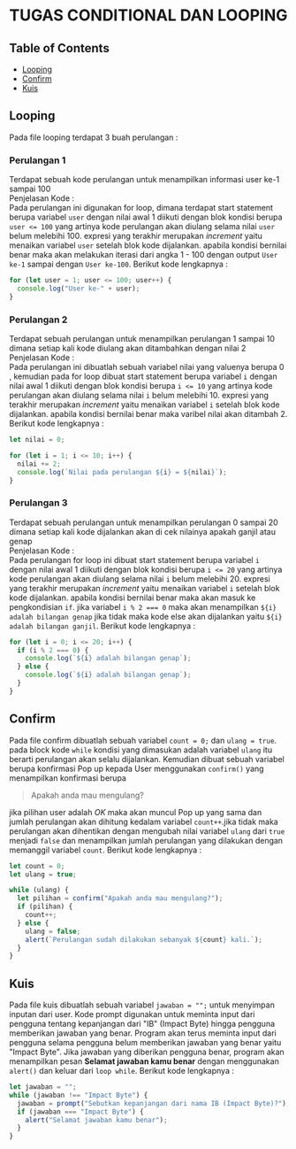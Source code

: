 # TUGAS CONDITIONAL DAN LOOPING

## Table of Contents

- [Looping](#looping)
- [Confirm](#confirm)
- [Kuis](#kuis)

## Looping <a name = "looping"></a>

Pada file looping terdapat 3 buah perulangan :

### Perulangan 1

Terdapat sebuah kode perulangan untuk menampilkan informasi user ke-1 sampai 100 <br>
Penjelasan Kode : <br>
Pada perulangan ini digunakan for loop, dimana terdapat start statement berupa variabel `user` dengan nilai awal 1 diikuti dengan blok kondisi berupa `user <= 100` yang artinya kode perulangan akan diulang selama nilai `user` belum melebihi 100. expresi yang terakhir merupakan _increment_ yaitu menaikan variabel `user` setelah blok kode dijalankan. apabila kondisi bernilai benar maka akan melakukan iterasi dari angka 1 - 100 dengan output `User ke-1` sampai dengan `User ke-100`. Berikut kode lengkapnya :

```javascript
for (let user = 1; user <= 100; user++) {
  console.log("User ke-" + user);
}
```

### Perulangan 2

Terdapat sebuah perulangan untuk menampilkan perulangan 1 sampai 10 dimana setiap kali kode diulang akan ditambahkan dengan nilai 2 <br>
Penjelasan Kode : <br>
Pada perulangan ini dibuatlah sebuah variabel nilai yang valuenya berupa 0 , kemudian pada for loop dibuat start statement berupa variabel `i` dengan nilai awal 1 diikuti dengan blok kondisi berupa `i <= 10` yang artinya kode perulangan akan diulang selama nilai `i` belum melebihi 10. expresi yang terakhir merupakan _increment_ yaitu menaikan variabel `i` setelah blok kode dijalankan. apabila kondisi bernilai benar maka varibel nilai akan ditambah 2. Berikut kode lengkapnya :

```javascript
let nilai = 0;

for (let i = 1; i <= 10; i++) {
  nilai += 2;
  console.log(`Nilai pada perulangan ${i} = ${nilai}`);
}
```

### Perulangan 3

Terdapat sebuah perulangan untuk menampilkan perulangan 0 sampai 20 dimana setiap kali kode dijalankan akan di cek nilainya apakah ganjil atau genap <br>
Penjelasan Kode : <br>
Pada perulangan for loop ini dibuat start statement berupa variabel `i` dengan nilai awal 1 diikuti dengan blok kondisi berupa `i <= 20` yang artinya kode perulangan akan diulang selama nilai `i` belum melebihi 20. expresi yang terakhir merupakan _increment_ yaitu menaikan variabel `i` setelah blok kode dijalankan. apabila kondisi bernilai benar maka akan masuk ke pengkondisian `if`. jika variabel `i % 2 === 0` maka akan menampilkan `${i} adalah bilangan genap` jika tidak maka kode else akan dijalankan yaitu `${i} adalah bilangan ganjil`. Berikut kode lengkapnya :

```javascript
for (let i = 0; i <= 20; i++) {
  if (i % 2 === 0) {
    console.log(`${i} adalah bilangan genap`);
  } else {
    console.log(`${i} adalah bilangan genap`);
  }
}
```

## Confirm <a name = "confirm"></a>

Pada file confirm dibuatlah sebuah variabel `count = 0;` dan `ulang = true`. pada block kode `while` kondisi yang dimasukan adalah variabel `ulang` itu berarti perulangan akan selalu dijalankan. Kemudian dibuat sebuah variabel berupa konfirmasi Pop up kepada User menggunakan `confirm()` yang menampilkan konfirmasi berupa

> Apakah anda mau mengulang?

jika pilihan user adalah _OK_ maka akan muncul Pop up yang sama dan jumlah perulangan akan dihitung kedalam variabel `count++`.jika tidak maka perulangan akan dihentikan dengan mengubah nilai variabel `ulang` dari `true` menjadi `false` dan menampilkan jumlah perulangan yang dilakukan dengan memanggil variabel `count`. Berikut kode lengkapnya :

```javascript
let count = 0;
let ulang = true;

while (ulang) {
  let pilihan = confirm("Apakah anda mau mengulang?");
  if (pilihan) {
    count++;
  } else {
    ulang = false;
    alert(`Perulangan sudah dilakukan sebanyak ${count} kali.`);
  }
}
```

## Kuis <a name = "kuis"></a>

Pada file kuis dibuatlah sebuah variabel `jawaban = "";` untuk menyimpan inputan dari user. Kode prompt digunakan untuk meminta input dari pengguna tentang kepanjangan dari "IB" (Impact Byte) hingga pengguna memberikan jawaban yang benar. Program akan terus meminta input dari pengguna selama pengguna belum memberikan jawaban yang benar yaitu "Impact Byte". Jika jawaban yang diberikan pengguna benar, program akan menampilkan pesan __Selamat jawaban kamu benar__ dengan menggunakan `alert()` dan keluar dari `loop while`. Berikut kode lengkapnya :

```javascript
let jawaban = "";
while (jawaban !== "Impact Byte") {
  jawaban = prompt("Sebutkan kepanjangan dari nama IB (Impact Byte)?");
  if (jawaban === "Impact Byte") {
    alert("Selamat jawaban kamu benar");
  }
}
```
